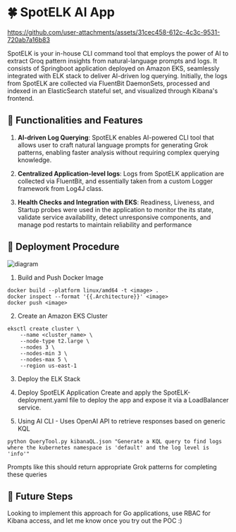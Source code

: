 # 🍀 SpotELK AI App


https://github.com/user-attachments/assets/31cec458-612c-4c3c-9531-720ab7a16b83

SpotELK is your in-house CLI command tool that employs the power of AI to 
extract Groq pattern insights from natural-language prompts and logs. It
consists of Springboot application deployed on Amazon EKS, seamlessly 
integrated with ELK stack to deliver AI-driven log querying. Initially, the logs
from SpotELK are collected via FluentBit DaemonSets, processed and indexed in 
an ElasticSearch stateful set, and visualized through Kibana's frontend. 

## 🩵 Functionalities and Features
1. **AI-driven Log Querying**:
SpotELK enables AI-powered CLI tool that allows user to craft natural language
prompts for generating Grok patterns, enabling faster analysis without 
requiring complex querying knowledge. 

2. **Centralized Application-level logs**:
Logs from SpotELK application are collected via FluentBit, and essentially taken 
from a custom Logger framework from Log4J class. 

3. **Health Checks and Integration with EKS**:
Readiness, Liveness, and Startup probes were used in the application to monitor the its state, validate service availability, detect unresponsive components, and manage pod restarts to maintain reliability and performance

## 🎯 Deployment Procedure
![diagram](https://github.com/user-attachments/assets/622d1f93-3230-4164-aced-38f3bd00b119)

1. Build and Push Docker Image
```
docker build --platform linux/amd64 -t <image> .
docker inspect --format '{{.Architecture}}' <image>
docker push <image>
```

2. Create an Amazon EKS Cluster
```
eksctl create cluster \
    --name <cluster_name> \
    --node-type t2.large \
    --nodes 3 \
    --nodes-min 3 \
    --nodes-max 5 \
    --region us-east-1
```

3. Deploy the ELK Stack

4. Deploy SpotELK Application
Create and apply the SpotELK-deployment.yaml file to deploy the app and expose it via a LoadBalancer service.

5. Using AI CLI - Uses OpenAI API to retrieve responses based on generic KQL
```
python QueryTool.py kibanaQL.json "Generate a KQL query to find logs where the kubernetes namespace is 'default' and the log level is 'info'"
```
Prompts like this should return appropriate Grok patterns for completing these queries

## 🔮 Future Steps 
Looking to implement this approach for Go applications, use RBAC for Kibana access, and let me know once you try out the POC :)



